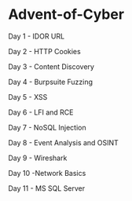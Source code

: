 # Advent-of-Cyber

Day 1 - IDOR URL

Day 2 - HTTP Cookies

Day 3 - Content Discovery

Day 4 - Burpsuite Fuzzing

Day 5 - XSS

Day 6 - LFI and RCE

Day 7 - NoSQL Injection

Day 8 - Event Analysis and OSINT

Day 9 - Wireshark

Day 10 -Network Basics

Day 11 - MS SQL Server
